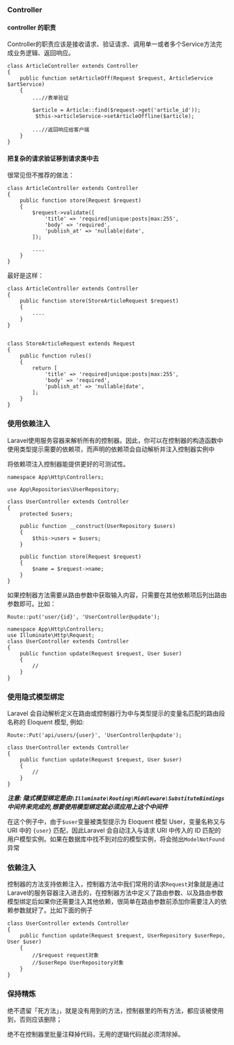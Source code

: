 ### Controller 

#### controller 的职责

Controller的职责应该是接收请求、验证请求、调用单一或者多个Service方法完成业务逻辑、返回响应。

```
class ArticleController extends Controller
{
    public function setArticleOff(Request $request, ArticleService $artService)
    {
        ...//表单验证

        $article = Article::find($request->get('article_id'));
         $this->articleService->setArticleOffline($article);

        ...//返回响应给客户端
    }
}
```

#### 把复杂的请求验证移到请求类中去

很常见但不推荐的做法：

```
class ArticleController extends Controller
{
    public function store(Request $request)
    {
        $request->validate([
            'title' => 'required|unique:posts|max:255',
            'body' => 'required',
            'publish_at' => 'nullable|date',
        ]);

        ....
    }
}
```

最好是这样：

```
class ArticleController extends Controller
{
    public function store(StoreArticleRequest $request)
    {    
        ....
    }    
}


class StoreArticleRequest extends Request
{
    public function rules()
    {
        return [
            'title' => 'required|unique:posts|max:255',
            'body' => 'required',
            'publish_at' => 'nullable|date',
        ];
    }
}
```

### 使用依赖注入

Laravel使用服务容器来解析所有的控制器。因此，你可以在控制器的构造函数中使用类型提示需要的依赖项，而声明的依赖项会自动解析并注入控制器实例中

将依赖项注入控制器能提供更好的可测试性。
```
namespace App\Http\Controllers;

use App\Repositories\UserRepository;

class UserController extends Controller
{
    protected $users;

    public function __construct(UserRepository $users)
    {
        $this->users = $users;
    }
    
    public function store(Request $request)
    {
        $name = $request->name;
    }
}
```
如果控制器方法需要从路由参数中获取输入内容，只需要在其他依赖项后列出路由参数即可。比如：

```
Route::put('user/{id}', 'UserController@update');
```
```
namespace App\Http\Controllers;
use Illuminate\Http\Request;
class UserController extends Controller
{
    public function update(Request $request, User $user)
    {
        //
    }
}
```


### 使用隐式模型绑定

Laravel 会自动解析定义在路由或控制器行为中与类型提示的变量名匹配的路由段名称的 Eloquent 模型, 例如:
```
Route::Put('api/users/{user}', 'UserController@update');

class UserController extends Controller
{
    public function update(Request $request, User $user)
    {
        //
    }
}
```
***注意: 隐式模型绑定是由`\Illuminate\Routing\Middleware\SubstituteBindings`中间件来完成的,想要使用模型绑定就必须应用上这个中间件***
 
在这个例子中，由于`$user`变量被类型提示为 Eloquent 模型 User，变量名称又与 URI 中的 `{user}` 匹配，因此Laravel 会自动注入与请求 URI 中传入的 ID 匹配的用户模型实例。如果在数据库中找不到对应的模型实例，将会抛出`ModelNotFound`异常

### 依赖注入
控制器的方法支持依赖注入，控制器方法中我们常用的请求`Request`对象就是通过Laravel的服务容器注入进去的，在控制器方法中定义了路由参数、以及路由参数模型绑定后如果你还需要注入其他依赖，很简单在路由参数前添加你需要注入的依赖参数就好了。比如下面的例子
```
class UserController extends Controller
{
    public function update(Request $request, UserRepository $userRepo, User $user)
    {
        //$request request对象
        //$userRepo UserRepository对象
    }
}
```


### 保持精炼

绝不遗留「死方法」，就是没有用到的方法，控制器里的所有方法，都应该被使用到，否则应该删除；

绝不在控制器里批量注释掉代码，无用的逻辑代码就必须清除掉。
